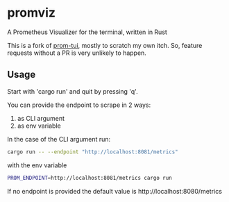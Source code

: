 # promviz

A Prometheus Visualizer for the terminal, written in Rust

This is a fork of [prom-tui](https://github.com/pastrami-turtles/prom-tui),
mostly to scratch my own itch. So, feature requests without a PR is very
unlikely to happen.

## Usage

Start with 'cargo run' and quit by pressing 'q'.

You can provide the endpoint to scrape in 2 ways:
  1. as CLI argument
  2. as env variable

In the case of the CLI argument run:

```bash
cargo run -- --endpoint "http://localhost:8081/metrics"
```

with the env variable
```bash
PROM_ENDPOINT=http://localhost:8081/metrics cargo run
```

If no endpoint is provided the default value is http://localhost:8080/metrics

